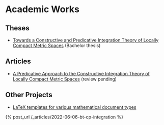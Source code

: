 # Academic Works

## Theses

- [Towards a Constructive and Predicative Integration Theory of Locally Compact Metric Spaces](/theses/2022-06-06-bt-cp-integration) (Bachelor thesis)

## Articles

- [A Predicative Approach to the Constructive Integration Theory of Locally Compact Metric Spaces](/articles/2024-01-01-cp-integration) (review pending)

## Other Projects

- [LaTeX templates for various mathematical document types](https://github.com/flgrubm/latex-templates)

{% post_url /_articles/2022-06-06-bt-cp-integration %}
